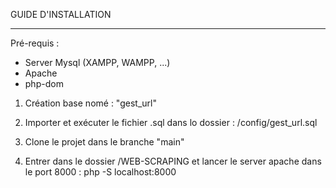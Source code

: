 GUIDE D'INSTALLATION
___________________

Pré-requis : 
  - Server Mysql (XAMPP, WAMPP, ...)
  - Apache 
  - php-dom

1. Création base nomé : "gest_url"
2. Importer et exécuter le fichier .sql dans lo dossier : 
  /config/gest_url.sql
3. Clone le projet dans le branche "main"

4. Entrer dans le dossier /WEB-SCRAPING et lancer le server apache dans le port 8000 : 
    php -S localhost:8000 
